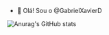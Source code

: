 - 👋 Olá! Sou o @GabrielXavierD

![Anurag's GitHub stats](https://github-readme-stats.vercel.app/api?username=GabrielXavierD&theme=github_dark&show_icons=true)

<!---
GabrielXavierD/GabrielXavierD is a ✨ special ✨ repository because its `README.md` (this file) appears on your GitHub profile.
You can click the Preview link to take a look at your changes.
- 👀 I’m interested in ...
- 🌱 I’m currently learning ...
- 💞️ I’m looking to collaborate on ...
- 📫 Contate-me no email: gabrielxavierdominguess@gmail.com

--->
